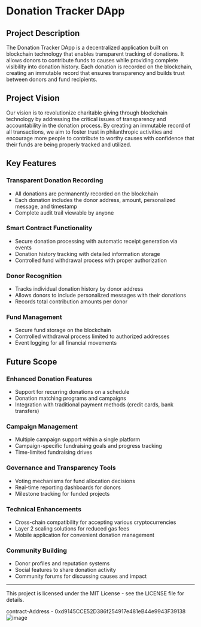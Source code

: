 # Donation Tracker DApp

## Project Description
The Donation Tracker DApp is a decentralized application built on blockchain technology that enables transparent tracking of donations. It allows donors to contribute funds to causes while providing complete visibility into donation history. Each donation is recorded on the blockchain, creating an immutable record that ensures transparency and builds trust between donors and fund recipients.

## Project Vision
Our vision is to revolutionize charitable giving through blockchain technology by addressing the critical issues of transparency and accountability in the donation process. By creating an immutable record of all transactions, we aim to foster trust in philanthropic activities and encourage more people to contribute to worthy causes with confidence that their funds are being properly tracked and utilized.

## Key Features

### Transparent Donation Recording
- All donations are permanently recorded on the blockchain
- Each donation includes the donor address, amount, personalized message, and timestamp
- Complete audit trail viewable by anyone

### Smart Contract Functionality
- Secure donation processing with automatic receipt generation via events
- Donation history tracking with detailed information storage
- Controlled fund withdrawal process with proper authorization

### Donor Recognition
- Tracks individual donation history by donor address
- Allows donors to include personalized messages with their donations
- Records total contribution amounts per donor

### Fund Management
- Secure fund storage on the blockchain
- Controlled withdrawal process limited to authorized addresses
- Event logging for all financial movements

## Future Scope

### Enhanced Donation Features
- Support for recurring donations on a schedule
- Donation matching programs and campaigns
- Integration with traditional payment methods (credit cards, bank transfers)

### Campaign Management
- Multiple campaign support within a single platform
- Campaign-specific fundraising goals and progress tracking
- Time-limited fundraising drives

### Governance and Transparency Tools
- Voting mechanisms for fund allocation decisions
- Real-time reporting dashboards for donors
- Milestone tracking for funded projects

### Technical Enhancements
- Cross-chain compatibility for accepting various cryptocurrencies
- Layer 2 scaling solutions for reduced gas fees
- Mobile application for convenient donation management

### Community Building
- Donor profiles and reputation systems
- Social features to share donation activity
- Community forums for discussing causes and impact

---

This project is licensed under the MIT License - see the LICENSE file for details.

contract-Address - 0xd9145CCE52D386f254917e481eB44e9943F39138
![image](https://github.com/user-attachments/assets/babd7d0f-0ac4-4080-93e6-dcdae431a342)
